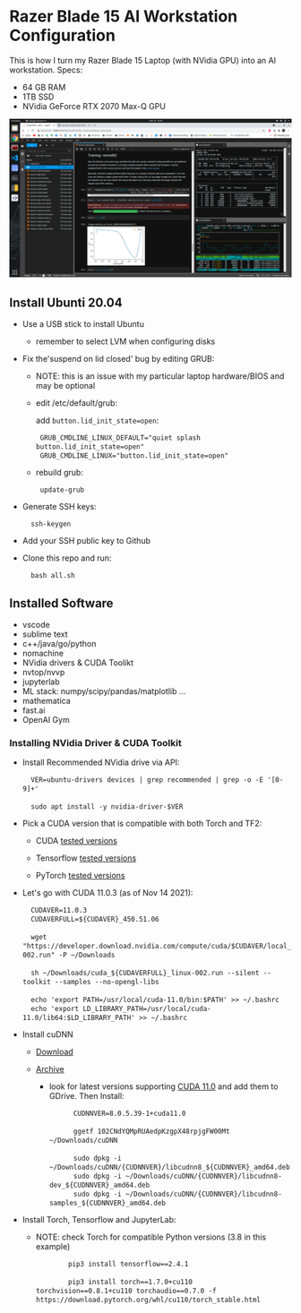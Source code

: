 # Razer Blade 15 AI Workstation Configuration

This is how I turn my Razer Blade 15 Laptop (with NVidia GPU) into an AI workstation. Specs:
   - 64 GB RAM
   - 1TB SSD
   - NVidia GeForce RTX 2070 Max-Q GPU

![AI Workstation](./scrnshot.png)

## Install Ubunti 20.04
 - Use a USB stick to install Ubuntu
   - remember to select LVM when configuring disks
 - Fix the'suspend on lid closed' bug by editing GRUB:
   - NOTE: this is an issue with my particular laptop hardware/BIOS and may be optional
   - edit /etc/default/grub:

        add `button.lid_init_state=open`:

          GRUB_CMDLINE_LINUX_DEFAULT="quiet splash button.lid_init_state=open"
          GRUB_CMDLINE_LINUX="button.lid_init_state=open"
   - rebuild grub:

	      update-grub
- Generate SSH keys:

        ssh-keygen

- Add your SSH public key to Github

- Clone this repo and run:

        bash all.sh
## Installed Software
  - vscode
  - sublime text
  - c++/java/go/python
  - nomachine
  - NVidia drivers & CUDA Toolikt
  - nvtop/nvvp
  - jupyterlab
  - ML stack: numpy/scipy/pandas/matplotlib ...
  - mathematica
  - fast.ai
  - OpenAI Gym

### Installing NVidia Driver & CUDA Toolkit 

- Install Recommended NVidia drive via API:

        VER=ubuntu-drivers devices | grep recommended | grep -o -E '[0-9]+'

        sudo apt install -y nvidia-driver-$VER

- Pick a CUDA version that is compatible with both Torch and TF2:

  - CUDA [tested versions](https://developer.nvidia.com/cuda-toolkit-archive)

  - Tensorflow [tested versions](https://www.tensorflow.org/install/source#gpu)

  - PyTorch [tested versions](https://download.pytorch.org/whl/torch_stable.html)
  
- Let's go with CUDA 11.0.3 (as of Nov 14 2021):
  
        CUDAVER=11.0.3
        CUDAVERFULL=${CUDAVER}_450.51.06

        wget "https://developer.download.nvidia.com/compute/cuda/$CUDAVER/local_installers/cuda_${CUDAVERFULL}_linux-002.run" -P ~/Downloads

        sh ~/Downloads/cuda_${CUDAVERFULL}_linux-002.run --silent --toolkit --samples --no-opengl-libs 

        echo 'export PATH=/usr/local/cuda-11.0/bin:$PATH' >> ~/.bashrc
        echo 'export LD_LIBRARY_PATH=/usr/local/cuda-11.0/lib64:$LD_LIBRARY_PATH' >> ~/.bashrc

- Install cuDNN

  - [Download](https://developer.nvidia.com/cudnn)

  - [Archive](https://developer.nvidia.com/rdp/cudnn-archive)
    - look for latest versions supporting [CUDA 11.0](https://developer.nvidia.com/rdp/cudnn-archive#a-collapse811-111) and add them to GDrive. Then Install:

                CUDNNVER=8.0.5.39-1+cuda11.0

                ggetf 102CNdYQMpRUAedpKzgpX48rpjgFW00Mt ~/Downloads/cuDNN

                sudo dpkg -i ~/Downloads/cuDNN/{CUDNNVER}/libcudnn8_${CUDNNVER}_amd64.deb
                sudo dpkg -i ~/Downloads/cuDNN/{CUDNNVER}/libcudnn8-dev_${CUDNNVER}_amd64.deb
                sudo dpkg -i ~/Downloads/cuDNN/{CUDNNVER}/libcudnn8-samples_${CUDNNVER}_amd64.deb

- Install Torch, Tensorflow and JupyterLab:

  - NOTE: check Torch for compatible Python versions (3.8 in this example)

                pip3 install tensorflow==2.4.1

                pip3 install torch==1.7.0+cu110 torchvision==0.8.1+cu110 torchaudio==0.7.0 -f https://download.pytorch.org/whl/cu110/torch_stable.html

